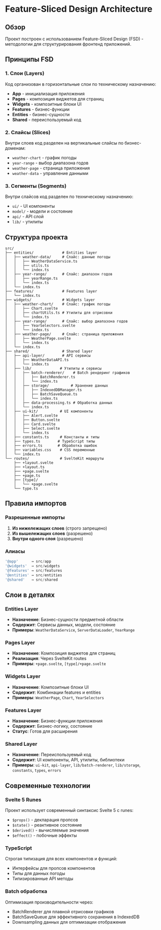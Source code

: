 # Feature-Sliced Design Architecture

## Обзор

Проект построен с использованием Feature-Sliced Design (FSD) - методологии для структурирования фронтенд приложений.

## Принципы FSD

### 1. Слои (Layers)
Код организован в горизонтальные слои по техническому назначению:

- **App** - инициализация приложения
- **Pages** - композиция виджетов для страниц  
- **Widgets** - композитные блоки UI
- **Features** - бизнес-функции
- **Entities** - бизнес-сущности
- **Shared** - переиспользуемый код

### 2. Слайсы (Slices)
Внутри слоев код разделен на вертикальные слайсы по бизнес-доменам:

- `weather-chart` - график погоды
- `year-range` - выбор диапазона годов
- `weather-page` - страница приложения
- `weather-data` - управление данными

### 3. Сегменты (Segments)
Внутри слайсов код разделен по техническому назначению:

- `ui/` - UI компоненты
- `model/` - модели и состояние
- `api/` - API слой
- `lib/` - утилиты

## Структура проекта

```
src/
├── entities/             # Entities layer
│   ├── weather-data/     # Слайс: данные погоды
│   │   ├── WeatherDataService.ts
│   │   ├── utils.ts
│   │   └── index.ts
│   ├── year-range/       # Слайс: диапазон годов
│   │   ├── yearRange.ts
│   │   └── index.ts
│   └── index.ts
├── features/             # Features layer
│   └── index.ts
├── widgets/              # Widgets layer
│   ├── weather-chart/    # Слайс: график погоды
│   │   ├── Chart.svelte
│   │   ├── chartUtils.ts # Утилиты для отрисовки
│   │   └── index.ts
│   ├── year-range/       # Слайс: выбор диапазона годов
│   │   ├── YearSelectors.svelte
│   │   └── index.ts
│   ├── weather-page/     # Слайс: страница приложения
│   │   ├── WeatherPage.svelte
│   │   └── index.ts
│   └── index.ts
├── shared/               # Shared layer
│   ├── api-layer/        # API сервисы
│   │   ├── WeatherDataAPI.ts
│   │   └── index.ts
│   ├── lib/             # Утилиты и сервисы
│   │   ├── batch-renderer/    # Batch рендеринг графиков
│   │   │   ├── BatchRenderer.ts
│   │   │   └── index.ts
│   │   ├── storage/          # Хранение данных
│   │   │   ├── IndexedDBManager.ts
│   │   │   ├── BatchSaveQueue.ts
│   │   │   └── index.ts
│   │   ├── data-processing.ts # Обработка данных
│   │   └── index.ts
│   ├── ui-kit/          # UI компоненты
│   │   ├── Alert.svelte
│   │   ├── Button.svelte
│   │   ├── Card.svelte
│   │   ├── Select.svelte
│   │   └── index.ts
│   ├── constants.ts     # Константы и типы
│   ├── types.ts        # TypeScript типы
│   ├── errors.ts       # Обработка ошибок
│   ├── variables.css    # CSS переменные
│   └── index.ts
└── routes/              # SvelteKit маршруты
    ├── +layout.svelte
    ├── +layout.ts
    ├── +page.svelte
    ├── +page.ts
    ├── [type]/
    │   └── +page.svelte
    └── type.ts
```

## Правила импортов

### Разрешенные импорты

1. **Из нижележащих слоев** (строго запрещено)
2. **Из вышележащих слоев** (разрешено)
3. **Внутри одного слоя** (разрешено)

### Алиасы

```typescript
'@app'      → src/app
'@widgets'  → src/widgets
'@features' → src/features
'@entities' → src/entities
'@shared'   → src/shared
```

## Слои в деталях

### Entities Layer
- **Назначение**: Бизнес-сущности предметной области
- **Содержит**: Сервисы данных, модели, состояние
- **Примеры**: `WeatherDataService`, `ServerDataLoader`, `YearRange`

### Pages Layer
- **Назначение**: Композиция виджетов для страниц
- **Реализация**: Через SvelteKit routes
- **Примеры**: `+page.svelte`, `[type]/+page.svelte`

### Widgets Layer
- **Назначение**: Композитные блоки UI
- **Содержит**: Комбинации features и entities
- **Примеры**: `WeatherPage`, `Chart`, `YearSelectors`

### Features Layer
- **Назначение**: Бизнес-функции приложения
- **Содержит**: Бизнес-логику, состояние
- **Статус**: Готов для расширения


### Shared Layer
- **Назначение**: Переиспользуемый код
- **Содержит**: UI компоненты, API, утилиты, библиотеки
- **Примеры**: `ui-kit`, `api-layer`, `lib/batch-renderer`, `lib/storage`, `constants`, `types`, `errors`

## Современные технологии

### Svelte 5 Runes
Проект использует современный синтаксис Svelte 5 с runes:
- `$props()` - декларация пропсов
- `$state()` - реактивное состояние
- `$derived()` - вычисляемые значения
- `$effect()` - побочные эффекты

### TypeScript
Строгая типизация для всех компонентов и функций:
- Интерфейсы для пропсов компонентов
- Типы для данных погоды
- Типизированные API методы

### Batch обработка
Оптимизация производительности через:
- BatchRenderer для плавной отрисовки графиков
- BatchSaveQueue для эффективного сохранения в IndexedDB
- Downsampling данных для оптимизации отображения